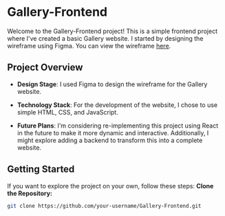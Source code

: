 # Gallery-Frontend

Welcome to the Gallery-Frontend project! This is a simple frontend project where I've created a basic Gallery website. I started by designing the wireframe using Figma. You can view the wireframe [here](https://www.figma.com/file/JPU5Ajg7Kitp0FeZQojjAW/ARTZI?node-id=18%3A50&mode=dev).

## Project Overview

- **Design Stage**: I used Figma to design the wireframe for the Gallery website.
  
- **Technology Stack**: For the development of the website, I chose to use simple HTML, CSS, and JavaScript.
  
- **Future Plans**: I'm considering re-implementing this project using React in the future to make it more dynamic and interactive. Additionally, I might explore adding a backend to transform this into a complete website.

## Getting Started

If you want to explore the project on your own, follow these steps:
**Clone the Repository:**
   ```bash
   git clone https://github.com/your-username/Gallery-Frontend.git
   ```
